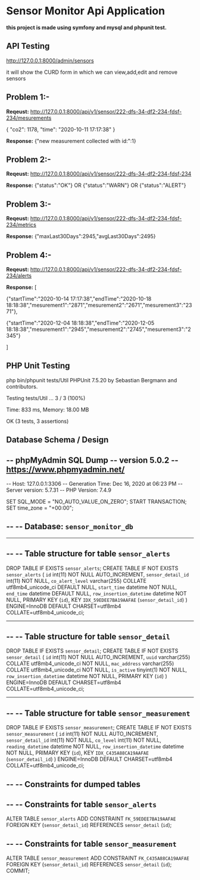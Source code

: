 # Sensor Monitor Api Application

**this project is made using symfony and mysql and phpunit test.**

## API Testing
http://127.0.0.1:8000/admin/sensors

it will show the CURD form in which we can view,add,edit and remove sensors

## Problem 1:-
**Reqeust:**
http://127.0.0.1:8000/api/v1/sensor/222-dfs-34-df2-234-fdsf-234/mesurements

{
"co2": 1178,
"time": "2020-10-11 17:17:38"
}

**Response:**
{"new measurement collected with id:":1}

## Problem 2:-
**Reqeust:**
http://127.0.0.1:8000/api/v1/sensor/222-dfs-34-df2-234-fdsf-234

**Response:**
{"status":"OK"}
OR
{"status":"WARN"}
OR
{"status":"ALERT"}

## Problem 3:-
**Reqeust:**
http://127.0.0.1:8000/api/v1/sensor/222-dfs-34-df2-234-fdsf-234/metrics

**Response:**
{"maxLast30Days":2945,"avgLast30Days":2495}

## Problem 4:-
**Reqeust:**
http://127.0.0.1:8000/api/v1/sensor/222-dfs-34-df2-234-fdsf-234/alerts

**Response:**
[

{"startTime":"2020-10-14 17:17:38","endTime":"2020-10-18 18:18:38","mesurement1":"2871","mesurement2":"2671","mesurement3":"2371"},

{"startTime":"2020-12-04 18:18:38","endTime":"2020-12-05 18:18:38","mesurement1":"2945","mesurement2":"2745","mesurement3":"2345"}

]


## PHP Unit Testing

php bin/phpunit tests/Util
PHPUnit 7.5.20 by Sebastian Bergmann and contributors.

Testing tests/Util
...                                                                 3 / 3 (100%)

Time: 833 ms, Memory: 18.00 MB

OK (3 tests, 3 assertions)


## Database Schema / Design

-- phpMyAdmin SQL Dump
-- version 5.0.2
-- https://www.phpmyadmin.net/
--
-- Host: 127.0.0.1:3306
-- Generation Time: Dec 16, 2020 at 06:23 PM
-- Server version: 5.7.31
-- PHP Version: 7.4.9

SET SQL_MODE = "NO_AUTO_VALUE_ON_ZERO";
START TRANSACTION;
SET time_zone = "+00:00";

--
-- Database: `sensor_monitor_db`
--

-- --------------------------------------------------------

--
-- Table structure for table `sensor_alerts`
--

DROP TABLE IF EXISTS `sensor_alerts`;
CREATE TABLE IF NOT EXISTS `sensor_alerts` (
  `id` int(11) NOT NULL AUTO_INCREMENT,
  `sensor_detail_id` int(11) NOT NULL,
  `co_alert_level` varchar(255) COLLATE utf8mb4_unicode_ci DEFAULT NULL,
  `start_time` datetime NOT NULL,
  `end_time` datetime DEFAULT NULL,
  `row_insertion_datetime` datetime NOT NULL,
  PRIMARY KEY (`id`),
  KEY `IDX_59EDEE7BA19AAFAE` (`sensor_detail_id`)
) ENGINE=InnoDB DEFAULT CHARSET=utf8mb4 COLLATE=utf8mb4_unicode_ci;

-- --------------------------------------------------------

--
-- Table structure for table `sensor_detail`
--

DROP TABLE IF EXISTS `sensor_detail`;
CREATE TABLE IF NOT EXISTS `sensor_detail` (
  `id` int(11) NOT NULL AUTO_INCREMENT,
  `uuid` varchar(255) COLLATE utf8mb4_unicode_ci NOT NULL,
  `mac_address` varchar(255) COLLATE utf8mb4_unicode_ci NOT NULL,
  `is_active` tinyint(1) NOT NULL,
  `row_insertion_datetime` datetime NOT NULL,
  PRIMARY KEY (`id`)
) ENGINE=InnoDB DEFAULT CHARSET=utf8mb4 COLLATE=utf8mb4_unicode_ci;

-- --------------------------------------------------------

--
-- Table structure for table `sensor_measurement`
--

DROP TABLE IF EXISTS `sensor_measurement`;
CREATE TABLE IF NOT EXISTS `sensor_measurement` (
  `id` int(11) NOT NULL AUTO_INCREMENT,
  `sensor_detail_id` int(11) NOT NULL,
  `co_level` int(11) NOT NULL,
  `reading_datetime` datetime NOT NULL,
  `row_insertion_datetime` datetime NOT NULL,
  PRIMARY KEY (`id`),
  KEY `IDX_C435A88CA19AAFAE` (`sensor_detail_id`)
) ENGINE=InnoDB DEFAULT CHARSET=utf8mb4 COLLATE=utf8mb4_unicode_ci;

--
-- Constraints for dumped tables
--

--
-- Constraints for table `sensor_alerts`
--
ALTER TABLE `sensor_alerts`
  ADD CONSTRAINT `FK_59EDEE7BA19AAFAE` FOREIGN KEY (`sensor_detail_id`) REFERENCES `sensor_detail` (`id`);

--
-- Constraints for table `sensor_measurement`
--
ALTER TABLE `sensor_measurement`
  ADD CONSTRAINT `FK_C435A88CA19AAFAE` FOREIGN KEY (`sensor_detail_id`) REFERENCES `sensor_detail` (`id`);
COMMIT;




